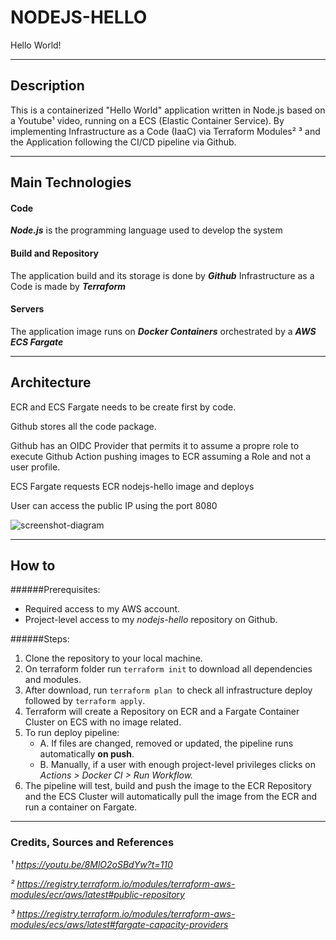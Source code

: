 # NODEJS-HELLO

Hello World!
___

## Description

This is a containerized "Hello World" application written in Node.js based on a Youtube¹ video, running on a ECS (Elastic Container Service). 
By implementing Infrastructure as a Code (IaaC) via Terraform Modules² ³ and the Application following the CI/CD pipeline via Github.


___

## Main Technologies

#### Code

***Node.js*** is the programming language used to develop the system


#### Build and Repository

The application build and its storage is done by ***Github***
Infrastructure as a Code is made by ***Terraform***

#### Servers

The application image runs on ***Docker Containers*** orchestrated by a ***AWS ECS Fargate***

___

## Architecture

ECR and ECS Fargate needs to be create first by code.

Github stores all the code package.

Github has an OIDC Provider that permits it to assume a propre role to execute Github Action pushing images to ECR assuming a Role and not a user profile.

ECS Fargate requests ECR nodejs-hello image and deploys

User can access the public IP using the port 8080


![screenshot-diagram](https://user-images.githubusercontent.com/66280558/233043946-9d32b65b-e247-4090-baf6-2f70478711db.png)

___

## How to

######Prerequisites:
- Required access to my AWS account.
- Project-level access to my *nodejs-hello* repository on Github.

######Steps:

1. Clone the repository to your local machine.
2. On terraform folder run `terraform init` to download all dependencies and modules.
3. After download, run `terraform plan `to check all infrastructure deploy followed by `terraform apply`.
4. Terraform will create a Repository on ECR and a Fargate Container Cluster on ECS with no image related.
5. To run deploy pipeline:
    - A. If files are changed, removed or updated, the pipeline runs automatically **on push**.
    - B. Manually, if a user with enough project-level privileges clicks on *Actions > Docker CI > Run Workflow.*
6. The pipeline will test, build and push the image to the ECR Repository and the ECS Cluster will automatically pull the image from the ECR and run a container on Fargate.

---

### Credits, Sources and References

*¹ https://youtu.be/8MlO2oSBdYw?t=110*

*² https://registry.terraform.io/modules/terraform-aws-modules/ecr/aws/latest#public-repository*

*³ https://registry.terraform.io/modules/terraform-aws-modules/ecs/aws/latest#fargate-capacity-providers*
